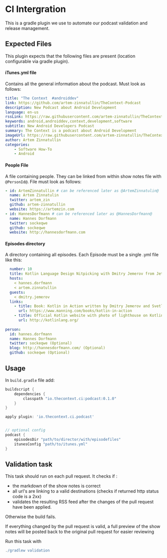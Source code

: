 # CI Intergration  

This is a gradle plugin we use to automate our podcast validation and release management.

## Expected Files

This plugin expects that the following files are present (location configurable via gradle plugin).

#### iTunes.yml file
Contains all the general information about the podcast.
Must look as follows:

```yml
title: "The Context  #androiddev"
link: https://github.com/artem-zinnatullin/TheContext-Podcast
description: New Podcast about Android Development
language: en-us
rssLink: https://raw.githubusercontent.com/artem-zinnatullin/TheContext-Podcast/master/feed.rss
keywords: android,androiddev,context,development,software
subtitle: New Android Developers Podcast
summary: The Context is a podcast about Android Development
imageUrl: https://raw.githubusercontent.com/artem-zinnatullin/TheContext-Podcast/master/logo.png
author: Artem Zinnatullin
categories:
    - Software How-To
    - Android
```


#### People File
A file containing people. They can be linked from within show notes file with `@PersonId@`.
File must look as follows:

```yml
- id: ArtemZinnatullin # can be referenced later as @ArtemZinnatulin@
  name: Artem Zinnatulin
  twitter: artem_zin
  github: artem-zinnatullin
  website: https://artemzin.com
- id: HannesDorfmann # can be referenced later as @HannesDorfmann@
  name: Hannes Dorfmann
  twitter: sockeqwe
  github: sockeqwe
  website: http://hannesdorfmann.com
```

#### Episodes directory

A directory containing all episodes. Each Episode must be a single .yml file like this:
```yml
  number: 10
  title: Kotlin Language Design Nitpicking with Dmitry Jemerov from JetBrains
  hosts:
    < hannes.dorfmann
    < artem.zinnatullin
  guests:
    < dmitry.jemerov
  links:
    - title: Book: Kotlin in Action written by Dmitry Jemerov and Svetlana Isakova
      url: https://www.manning.com/books/kotlin-in-action
    - title: Official Kotlin website with photo of lighthouse on Kotlin island
      url: http://kotlinlang.org/
  
person:
  id: hannes.dorfmann
  name: Hannes Dorfmann
  twitter: sockeqwe (Optional)
  blog: http://hannesdorfmann.com/ (Optional)
  github: sockeqwe (Optional)
```


## Usage

In `build.gradle` file add:

```gradle
buildscript {
    dependencies {
        classpath "io.thecontext.ci:podcast:0.1.0"
    }
}

apply plugin: 'io.thecontext.ci.podcast'


// optional config
podcast {
    episodesDir "path/to/director/with/episodefiles"
    itunesConfig "path/to/itunes.yml"
}
```


## Validation task

This task should run on each pull request.
It checks if :
 - the markdown of the show notes is correct
 - all url's are linking to a valid destinations (checks if returned http status code is a 2xx)
 - validates the resulting RSS feed after the changes of the pull request have been applied.

Otherwise the build fails. 

If everything changed by the pull request is valid, a full preview of the show notes will be posted back to the original pull request for easier reviewing

Run this task with
```gradle
./gradlew validation
```